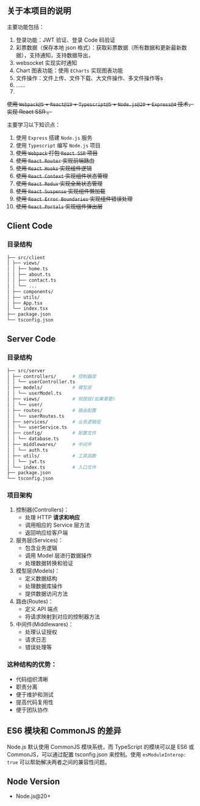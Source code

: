 ## 关于本项目的说明

主要功能包括：

1. 登录功能：JWT 验证、登录 Code 码验证
2. 彩票数据（保存本地 json 格式）：获取彩票数据（所有数据和更新最新数据），支持通知，支持数据导出，
3. websocket 实现实时通知
4. Chart 图表功能：使用 `ECharts` 实现图表功能
5. 文件操作：文件上传、文件下载、大文件操作、多文件操作等s
6. ......
7.

~~使用 `Webpack@5` + `React@19` + `Typescript@5` + `Node.js@20` + `Express@4` 技术，实现 React SSR 。~~

主要学习以下知识点：

1. 使用 `Express` 搭建 `Node.js` 服务
2. 使用 `Typescript` 编写 `Node.js` 项目
3. ~~使用 `Webpack` 打包 `React SSR` 项目~~
4. ~~使用 `React Router` 实现前端路由~~
5. ~~使用 `React Hooks` 实现组件逻辑~~
6. ~~使用 `React Context` 实现组件状态管理~~
7. ~~使用 `React Redux` 实现全局状态管理~~
8. ~~使用 `React Suspense` 实现组件懒加载~~
9. ~~使用 `React Error Boundaries` 实现组件错误处理~~
10. ~~使用 `React Portals` 实现组件弹出层~~

## Client Code

### 目录结构

```bash
├── src/client
│ ├── views/
│ │ ├── home.ts
│ │ ├── about.ts
│ │ ├── contact.ts
│ │ └── ...
│ ├── components/
│ ├── utils/
│ ├── App.tsx
│ └── index.tsx
├── package.json
└── tsconfig.json
```

## Server Code

### 目录结构

```bash
├── src/server
│ ├── controllers/      # 控制器层
│ │ └── userController.ts
│ ├── models/           # 模型层
│ │ └── userModel.ts
│ ├── views/            # 视图层(如果需要)
│ │ └── user/
│ ├── routes/           # 路由配置
│ │ └── userRoutes.ts
│ ├── services/         # 业务逻辑层
│ │ └── userService.ts
│ ├── config/           # 配置文件
│ │ └── database.ts
│ ├── middlewares/      # 中间件
│ │ └── auth.ts
│ ├── utils/            # 工具函数
│ │ └── jwt.ts
│ └── index.ts          # 入口文件
├── package.json
└── tsconfig.json
```

### 项目架构

1. 控制器(Controllers)：
   - 处理 HTTP **请求和响应**
   - 调用相应的 Service 层方法
   - 返回响应给客户端
2. 服务层(Services)：
   - 包含业务逻辑
   - 调用 Model 层进行数据操作
   - 处理数据转换和验证
3. 模型层(Models)：
   - 定义数据结构
   - 处理数据库操作
   - 提供数据访问方法
4. 路由(Routes)：
   - 定义 API 端点
   - 将请求映射到对应的控制器方法
5. 中间件(Middlewares)：
   - 处理认证授权
   - 请求日志
   - 错误处理等

### 这种结构的优势：

- 代码组织清晰
- 职责分离
- 便于维护和测试
- 提高代码复用性
- 便于团队协作

## ES6 模块和 CommonJS 的差异

Node.js 默认使用 CommonJS 模块系统，而 TypeScript 的模块可以是 ES6 或 CommonJS，可以通过配置 tsconfig.json 来控制。使用 `esModuleInterop: true` 可以帮助解决两者之间的兼容性问题。

## Node Version

- Node.js@20+

